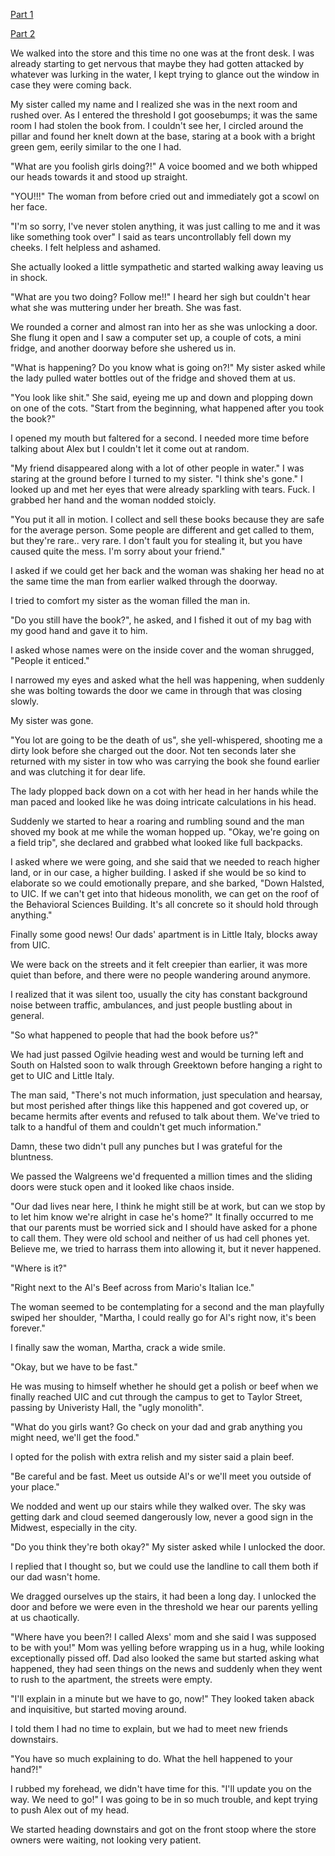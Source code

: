 [Part 1](https://www.reddit.com/r/nosleep/comments/vxrh70/i_stole_a_book_and_it_ruined_my_life/?utm_medium=android_app&utm_source=share)

[Part 2](https://www.reddit.com/r/nosleep/comments/vyv87j/i_stole_a_book_and_it_ruined_my_life_part_2/?utm_medium=android_app&utm_source=share)

We walked into the store and this time no one was at the front desk. I was already starting to get nervous that maybe they had gotten attacked by whatever was lurking in the water, I kept trying to glance out the window in case they were coming back. 

My sister called my name and I realized she was in the next room and rushed over. As I entered the threshold I got goosebumps; it was the same room I had stolen the book from. I couldn't see her, I circled around the pillar and found her knelt down at the base, staring at a book with a bright green gem, eerily similar to the one I had. 

"What are you foolish girls doing?!" A voice boomed and we both whipped our heads towards it and stood up straight. 

"YOU!!!" The woman from before cried out and immediately got a scowl on her face. 

"I'm so sorry, I've never stolen anything, it was just calling to me and it was like something took over" I said as tears uncontrollably fell down my cheeks. I felt helpless and ashamed. 

She actually looked a little sympathetic and started walking away leaving us in shock. 

"What are you two doing? Follow me!!" 
I heard her sigh but couldn't hear what she was muttering under her breath. 
She was fast. 

We rounded a corner and almost ran into her as she was unlocking a door. 
She flung it open and I saw a computer set up, a couple of cots, a mini fridge, and another doorway before she ushered us in. 

"What is happening? Do you know what is going on?!" My sister asked while the lady pulled water bottles out of the fridge and shoved them at us. 

"You look like shit." She said, eyeing me up and down and plopping down on one of the cots. 
"Start from the beginning, what happened after you took the book?" 

I opened my mouth but faltered for a second. I needed more time before talking about Alex but I couldn't let it come out at random. 

"My friend disappeared along with a lot of other people in water." 
I was staring at the ground before I turned to my sister.
"I think she's gone." I looked up and met her eyes that were already sparkling with tears. 
Fuck.
I grabbed her hand and the woman nodded stoicly. 

"You put it all in motion. I collect and sell these books because they are safe for the average person. Some people are different and get called to them, but they're rare.. very rare. I don't fault you for stealing it, but you have caused quite the mess. I'm sorry about your friend." 

I asked if we could get her back and the woman was shaking her head no at the same time the man from earlier walked through the doorway. 

I tried to comfort my sister as the woman filled the man in. 

"Do you still have the book?", he asked, and I fished it out of my bag with my good hand and gave it to him. 

I asked whose names were on the inside cover and the woman shrugged, "People it enticed." 

I narrowed my eyes and asked what the hell was happening, when suddenly she was bolting towards the door we came in through that was closing slowly. 

My sister was gone. 

"You lot are going to be the death of us", she yell-whispered, shooting me a dirty look before she charged out the door.
Not ten seconds later she returned with my sister in tow who was carrying the book she found earlier and was clutching it for dear life.

The lady plopped back down on a cot with her head in her hands while the man paced and looked like he was doing intricate calculations in his head. 

Suddenly we started to hear a roaring and rumbling sound and the man shoved my book at me while the woman hopped up. 
"Okay, we're going on a field trip", she declared and grabbed what looked like full backpacks. 

I asked where we were going, and she said that we needed to reach higher land, or in our case, a higher building. 
I asked if she would be so kind to elaborate so we could emotionally prepare, and she barked, "Down Halsted, to UIC. If we can't get into that hideous monolith, we can get on the roof of the Behavioral Sciences Building. It's all concrete so it should hold through anything." 

Finally some good news! Our dads' apartment is in Little Italy, blocks away from UIC. 

We were back on the streets and it felt creepier than earlier, it was more quiet than before, and there were no people wandering around anymore. 

I realized that it was silent too, usually the city has constant background noise between traffic, ambulances, and just people bustling about in general. 

"So what happened to people that had the book before us?" 

We had just passed Ogilvie heading west and would be turning left and South on Halsted soon to walk through Greektown before hanging a right to get to UIC and Little Italy. 

The man said, "There's not much information, just speculation and hearsay, but most perished after things like this happened and got covered up, or became hermits after events and refused to talk about them. We've tried to talk to a handful of them and couldn't get much information." 

Damn, these two didn't pull any punches but I was grateful for the bluntness. 

We passed the Walgreens we'd frequented a million times and the sliding doors were stuck open and it looked like chaos inside. 

"Our dad lives near here, I think he might still be at work, but can we stop by to let him know we're alright in case he's home?" 
It finally occurred to me that our parents must be worried sick and I should have asked for a phone to call them. They were old school and neither of us had cell phones yet. Believe me, we tried to harrass them into allowing it, but it never happened. 

"Where is it?" 

"Right next to the Al's Beef across from Mario's Italian Ice." 

The woman seemed to be contemplating for a second and the man playfully swiped her shoulder, "Martha, I could really go for Al's right now, it's been forever." 

I finally saw the woman, Martha, crack a wide smile. 

"Okay, but we have to be fast." 

He was musing to himself whether he should get a polish or beef when we finally reached UIC and cut through the campus to get to Taylor Street, passing by Univeristy Hall, the "ugly monolith". 

"What do you girls want? Go check on your dad and grab anything you might need, we'll get the food." 

I opted for the polish with extra relish and my sister said a plain beef. 

"Be careful and be fast. Meet us outside Al's or we'll meet you outside of your place." 

We nodded and went up our stairs while they walked over. 
The sky was getting dark and cloud seemed dangerously low, never a good sign in the Midwest, especially in the city. 

"Do you think they're both okay?" My sister asked while I unlocked the door. 

I replied that I thought so, but we could use the landline to call them both if our dad wasn't home. 

We dragged ourselves up the stairs, it had been a long day. I unlocked the door and before we were even in the threshold we hear our parents yelling at us chaotically. 

"Where have you been?! I called Alexs' mom and she said I was supposed to be with you!" Mom was yelling before wrapping us in a hug, while looking exceptionally pissed off. Dad also looked the same but started asking what happened, they had seen things on the news and suddenly when they went to rush to the apartment, the streets were empty. 

"I'll explain in a minute but we have to go, now!" They looked taken aback and inquisitive, but started moving around. 

I told them I had no time to explain, but we had to meet new friends downstairs. 

"You have so much explaining to do. What the hell happened to your hand?!" 

I rubbed my forehead, we didn't have time for this. 
"I'll update you on the way. We need to go!" 
I was going to be in so much trouble, and kept trying to push Alex out of my head. 

We started heading downstairs and got on the front stoop where the store owners were waiting, not looking very patient.